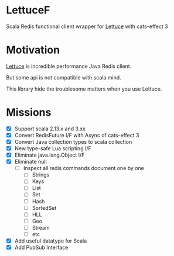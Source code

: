 # LettuceF

Scala Redis functional client wrapper for [Lettuce](https://github.com/lettuce-io/lettuce-core) with cats-effect 3

# Motivation
[Lettuce](https://github.com/lettuce-io/lettuce-core) is incredible performance Java Redis client.

But some api is not compatible with scala mind.

This library hide the troublesome matters when you use Lettuce.

# Missions
- [x] Support scala 2.13.x and 3.xx
- [x] Convert RedisFuture I/F with Async of cats-effect 3
- [x] Convert Java collection types to scala collection
- [x] New type-safe Lua scripting I/F
- [x] Eliminate java.lang.Object I/F
- [x] Eliminate null
  - [ ] Inspect all redis commands document one by one
    - [ ] Strings
    - [ ] Keys
    - [ ] List
    - [ ] Set
    - [ ] Hash
    - [ ] SortedSet
    - [ ] HLL
    - [ ] Geo
    - [ ] Stream
    - [ ] etc
- [x] Add useful datatype for Scala
- [x] Add PubSub Interface
